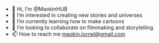 - 👋 Hi, I’m @MaokinHUB
- 👀 I’m interested in creating new stories and universes
- 🌱 I’m currently learning how to make cartoons 
- 💞️ I’m looking to collaborate on filmmaking and storytelling
- 📫 How to reach me maokin.lornel@gmail.com

<!---
MaokinHUB/MaokinHUB is a ✨ special ✨ repository because its `README.md` (this file) appears on your GitHub profile.
You can click the Preview link to take a look at your changes.
--->
